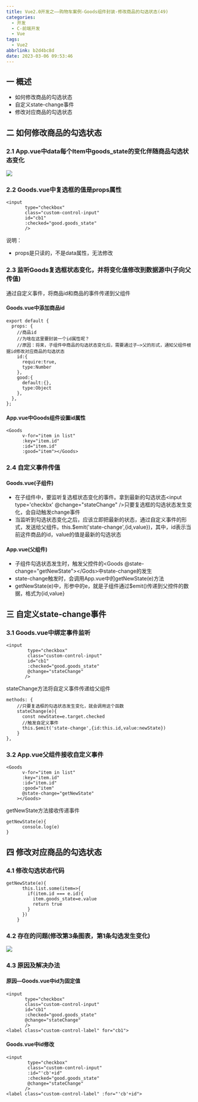 ```yaml
---
title: Vue2.0开发之——购物车案例-Goods组件封装-修改商品的勾选状态(49)
categories:
  - 开发
  - C-前端开发
  - Vue
tags:
  - Vue2
abbrlink: b2d4bc8d
date: 2023-03-06 09:53:46
---
```

## 一 概述

* 如何修改商品的勾选状态
* 自定义state-change事件
* 修改对应商品的勾选状态

<!--more-->

## 二 如何修改商品的勾选状态

### 2.1 App.vue中data每个Item中goods_state的变化伴随商品勾选状态变化

![][1]

### 2.2 Goods.vue中复选框的值是props属性

```
<input
       type="checkbox"
       class="custom-control-input"
       id="cb1"
       :checked="good.goods_state"
       />
```

说明：

* props是只读的，不是data属性，无法修改

### 2.3 监听Goods复选框状态变化，并将变化值修改到数据源中(子向父传值)

通过自定义事件，将商品id和商品的事件传递到父组件

#### Goods.vue中添加商品id

```
export default {
  props: {
    //商品id
    //为啥在这里要封装一个id属性呢？
    //原因：将来，子组件中商品的勾选状态变化后，需要通过子—>父的形式，通知父组件根据id修改对应商品的勾选状态
    id:{
      require:true,
      type:Number
    },
    good:{
      default:{},
      type:Object
    },
  },
};
```

#### App.vue中Goods组件设置id属性

```
<Goods
      v-for="item in list"
      :key="item.id"
      :id="item.id"
      :good="item"></Goods>
```

### 2.4 自定义事件传值

#### Goods.vue(子组件)

* 在子组件中，要监听复选框状态变化的事件。拿到最新的勾选状态<input type='checkbx' @change="stateChange" />只要复选框的勾选状态发生变化，会自动触发change事件
* 当监听到勾选状态变化之后，应该立即把最新的状态，通过自定义事件的形式，发送给父组件。this.$emit('state-change',{id,value})，其中，id表示当前这件商品的id，value的值是最新的勾选状态

#### App.vue(父组件)

* 子组件勾选状态发生时，触发父控件的<Goods @state-change="getNewState"><\/Gods>中state-change的发生
* state-change触发时，会调用App.vue中的getNewState(e)方法
* getNewState(e)中，形参中的e，就是子组件通过$emit()传递到父控件的数据，格式为{id,value}

## 三 自定义state-change事件

### 3.1 Goods.vue中绑定事件监听

```
<input
        type="checkbox"
        class="custom-control-input"
        id="cb1"
        :checked="good.goods_state"
        @change="stateChange"
       />
```

stateChange方法将自定义事件传递给父组件

```
methods: {
    //只要复选框的勾选状态发生变化，就会调用这个函数
    stateChange(e){
      const newState=e.target.checked
      //触发自定义事件
      this.$emit('state-change',{id:this.id,value:newState})
    }
},
```

### 3.2 App.vue父组件接收自定义事件

```
<Goods
      v-for="item in list"
      :key="item.id"
      :id="item.id"
      :good="item"
      @state-change="getNewState"
    ></Goods>
```

getNewState方法接收传递事件

```
getNewState(e){
      console.log(e)
}
```

## 四 修改对应商品的勾选状态

### 4.1 修改勾选状态代码

```
getNewState(e){
      this.list.some(item=>{
        if(item.id === e.id){
          item.goods_state=e.value
          return true
        }
      })
    }
```

### 4.2 存在的问题(修改第3条图表，第1条勾选发生变化)

![][2]



### 4.3 原因及解决办法

#### 原因—Goods.vue中id为固定值

```
<input
       type="checkbox"
       class="custom-control-input"
       id="cb1"
       :checked="good.goods_state"
       @change="stateChange"
       />
<label class="custom-control-label" for="cb1">
```

#### Goods.vue中id修改

```
<input
        type="checkbox"
        class="custom-control-input"
        :id="'cb'+id"
        :checked="good.goods_state"
        @change="stateChange"
       />
<label class="custom-control-label" :for="'cb'+id">
```





[1]:https://cdn.staticaly.com/gh/PGzxc/CDN/master/blog-vue/vue2.0-49-cart-check-change.gif
[2]:https://cdn.staticaly.com/gh/PGzxc/CDN/master/blog-vue/vue2.0-49-cart-check-change-problem.gif
